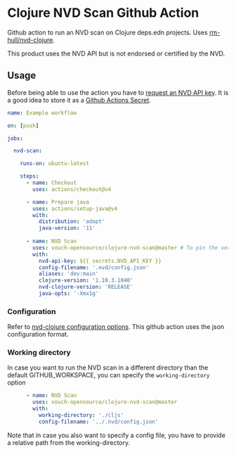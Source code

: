 # Clojure NVD Scan Github Action

Github action to run an NVD scan on Clojure deps.edn projects. Uses [rm-hull/nvd-clojure](https://github.com/rm-hull/nvd-clojure).

This product uses the NVD API but is not endorsed or certified by the NVD.

## Usage

Before being able to use the action you have to 
[request an NVD API key](https://nvd.nist.gov/developers/request-an-api-key). 
It is a good idea to store it as a 
[Github Actions Secret](https://docs.github.com/en/actions/security-guides/using-secrets-in-github-actions).

```yml
name: Example workflow

on: [push]

jobs:

  nvd-scan:

    runs-on: ubuntu-latest

    steps:
      - name: Checkout
        uses: actions/checkout@v4

      - name: Prepare java
        uses: actions/setup-java@v4
        with:
          distribution: 'adopt'
          java-version: '11'
      
      - name: NVD Scan
        uses: vouch-opensource/clojure-nvd-scan@master # To pin the version you can also refer to a specific git sha here.
        with:
          nvd-api-key: ${{ secrets.NVD_API_KEY }}
          config-filename: '.nvd/config.json'
          aliases: 'dev:main'
          clojure-version: '1.10.3.1040'
          nvd-clojure-version: 'RELEASE'
          java-opts: '-Xmx1g'
```

### Configuration

Refer to [nvd-clojure configuration options](https://github.com/rm-hull/nvd-clojure#configuration-options). This github action uses the json configuration format.

### Working directory

In case you want to run the NVD scan in a different directory than the default GITHUB_WORKSPACE, you can specify the
`working-directory` option

```yml
      - name: NVD Scan
        uses: vouch-opensource/clojure-nvd-scan@master
        with:
          working-directory: './cljs'
          config-filename: '../.nvd/config.json'
```

Note that in case you also want to specify a config file, you have to provide a relative path from the working-directory.
